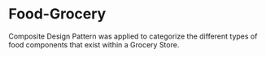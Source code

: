 # Food-Grocery
Composite Design Pattern was applied to categorize the different types of food components that exist within a Grocery Store.
